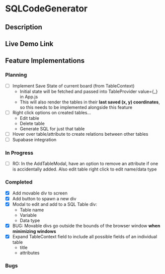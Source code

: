 # SQLCodeGenerator

## Description

## Live Demo Link

## Feature Implementations

### Planning

- [ ] Implement Save State of current board (from TableContext)
    - Initial state will be fetched and passed into TableProvider value={_} in App.js
    - This will also render the tables in their **last saved (x, y) coordinates**, so this needs to be implemented alongside this feature
- [ ] Right click options on created tables...
    - Edit table
    - Delete table
    - Generate SQL for just that table
- [ ] Hover over table/attribute to create relations between other tables
- [ ] Supabase integration

### In Progress

- [ ] RO: In the AddTableModal, have an option to remove an attribute if one is accidentally added. Also edit table right click to edit name/data type

### Completed

- [x] Add movable div to screen
- [x] Add button to spawn a new div
- [x] Modal to edit and add to a SQL Table div: 
    - Table name
    - Variable
    - Data type
- [x] BUG: Movable divs go outside the bounds of the browser window **when minimizing windows**
- [x] Expand TableContext field to include all possible fields of an individual table
    - title
    - attributes

### Bugs
